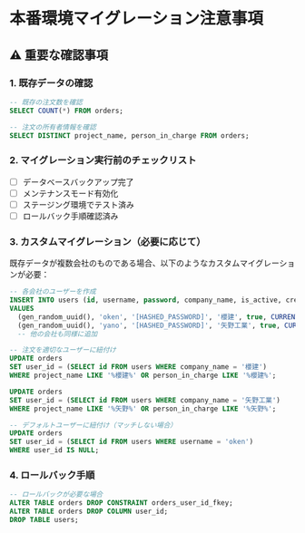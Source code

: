 # 本番環境マイグレーション注意事項

## ⚠️ 重要な確認事項

### 1. 既存データの確認
```sql
-- 既存の注文数を確認
SELECT COUNT(*) FROM orders;

-- 注文の所有者情報を確認
SELECT DISTINCT project_name, person_in_charge FROM orders;
```

### 2. マイグレーション実行前のチェックリスト
- [ ] データベースバックアップ完了
- [ ] メンテナンスモード有効化
- [ ] ステージング環境でテスト済み
- [ ] ロールバック手順確認済み

### 3. カスタムマイグレーション（必要に応じて）
既存データが複数会社のものである場合、以下のようなカスタムマイグレーションが必要：

```sql
-- 各会社のユーザーを作成
INSERT INTO users (id, username, password, company_name, is_active, created_at, updated_at)
VALUES 
  (gen_random_uuid(), 'oken', '[HASHED_PASSWORD]', '櫻建', true, CURRENT_TIMESTAMP, CURRENT_TIMESTAMP),
  (gen_random_uuid(), 'yano', '[HASHED_PASSWORD]', '矢野工業', true, CURRENT_TIMESTAMP, CURRENT_TIMESTAMP);
  -- 他の会社も同様に追加

-- 注文を適切なユーザーに紐付け
UPDATE orders 
SET user_id = (SELECT id FROM users WHERE company_name = '櫻建')
WHERE project_name LIKE '%櫻建%' OR person_in_charge LIKE '%櫻建%';

UPDATE orders 
SET user_id = (SELECT id FROM users WHERE company_name = '矢野工業')
WHERE project_name LIKE '%矢野%' OR person_in_charge LIKE '%矢野%';

-- デフォルトユーザーに紐付け（マッチしない場合）
UPDATE orders 
SET user_id = (SELECT id FROM users WHERE username = 'oken')
WHERE user_id IS NULL;
```

### 4. ロールバック手順
```sql
-- ロールバックが必要な場合
ALTER TABLE orders DROP CONSTRAINT orders_user_id_fkey;
ALTER TABLE orders DROP COLUMN user_id;
DROP TABLE users;
```